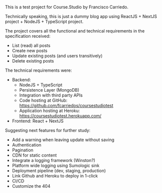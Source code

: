 This is a test project for Course.Studio by Francisco Carriedo.

Technically speaking, this is just a dummy blog app using ReactJS + NextJS project + NodeJS + TypeScript project.

The project covers all the functional and technical requirements in the specification received:

  * List (read) all posts
  * Create new posts
  * Update existing posts (and users transitively)
  * Delete existing posts


The technical requirements were:

 * Backend:
    * NodeJS + TypeScript
    * Persistence Layer (MongoDB)
    * Integration with third party APIs
    * Code hosting at GitHub: https://github.com/fcarriedos/coursestudiotest
    * Application hosting at Heroku: https://coursestudiotest.herokuapp.com/
 * Frontend: React + NextJS


Suggesting next features for further study:

 * Add a warning when leaving update without saving
 * Authentication
 * Pagination
 * CDN for static content
 * Integrate a logging framework (Winston?)
 * Platform wide logging using Sumologic sink
 * Deployment pipeline (dev, staging, production)
 * Link Github and Heroku to deploy in 1-click
 * CI/CD
 * Customize the 404